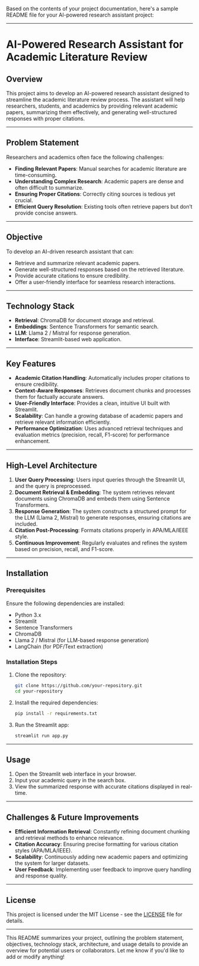 Based on the contents of your project documentation, here's a sample README file for your AI-powered research assistant project:

---

# AI-Powered Research Assistant for Academic Literature Review

## Overview

This project aims to develop an AI-powered research assistant designed to streamline the academic literature review process. The assistant will help researchers, students, and academics by providing relevant academic papers, summarizing them effectively, and generating well-structured responses with proper citations.

---

## Problem Statement

Researchers and academics often face the following challenges:

- **Finding Relevant Papers**: Manual searches for academic literature are time-consuming.
- **Understanding Complex Research**: Academic papers are dense and often difficult to summarize.
- **Ensuring Proper Citations**: Correctly citing sources is tedious yet crucial.
- **Efficient Query Resolution**: Existing tools often retrieve papers but don’t provide concise answers.

---

## Objective

To develop an AI-driven research assistant that can:

- Retrieve and summarize relevant academic papers.
- Generate well-structured responses based on the retrieved literature.
- Provide accurate citations to ensure credibility.
- Offer a user-friendly interface for seamless research interactions.

---

## Technology Stack

- **Retrieval**: ChromaDB for document storage and retrieval.
- **Embeddings**: Sentence Transformers for semantic search.
- **LLM**: Llama 2 / Mistral for response generation.
- **Interface**: Streamlit-based web application.

---

## Key Features

- **Academic Citation Handling**: Automatically includes proper citations to ensure credibility.
- **Context-Aware Responses**: Retrieves document chunks and processes them for factually accurate answers.
- **User-Friendly Interface**: Provides a clean, intuitive UI built with Streamlit.
- **Scalability**: Can handle a growing database of academic papers and retrieve relevant information efficiently.
- **Performance Optimization**: Uses advanced retrieval techniques and evaluation metrics (precision, recall, F1-score) for performance enhancement.

---

## High-Level Architecture

1. **User Query Processing**: Users input queries through the Streamlit UI, and the query is preprocessed.
2. **Document Retrieval & Embedding**: The system retrieves relevant documents using ChromaDB and embeds them using Sentence Transformers.
3. **Response Generation**: The system constructs a structured prompt for the LLM (Llama 2, Mistral) to generate responses, ensuring citations are included.
4. **Citation Post-Processing**: Formats citations properly in APA/MLA/IEEE style.
5. **Continuous Improvement**: Regularly evaluates and refines the system based on precision, recall, and F1-score.

---

## Installation

### Prerequisites

Ensure the following dependencies are installed:

- Python 3.x
- Streamlit
- Sentence Transformers
- ChromaDB
- Llama 2 / Mistral (for LLM-based response generation)
- LangChain (for PDF/Text extraction)

### Installation Steps

1. Clone the repository:
    ```bash
    git clone https://github.com/your-repository.git
    cd your-repository
    ```

2. Install the required dependencies:
    ```bash
    pip install -r requirements.txt
    ```

3. Run the Streamlit app:
    ```bash
    streamlit run app.py
    ```

---

## Usage

1. Open the Streamlit web interface in your browser.
2. Input your academic query in the search box.
3. View the summarized response with accurate citations displayed in real-time.

---

## Challenges & Future Improvements

- **Efficient Information Retrieval**: Constantly refining document chunking and retrieval methods to enhance relevance.
- **Citation Accuracy**: Ensuring precise formatting for various citation styles (APA/MLA/IEEE).
- **Scalability**: Continuously adding new academic papers and optimizing the system for larger datasets.
- **User Feedback**: Implementing user feedback to improve query handling and response quality.

---

## License

This project is licensed under the MIT License - see the [LICENSE](LICENSE) file for details.

---

This README summarizes your project, outlining the problem statement, objectives, technology stack, architecture, and usage details to provide an overview for potential users or collaborators. Let me know if you'd like to add or modify anything!
